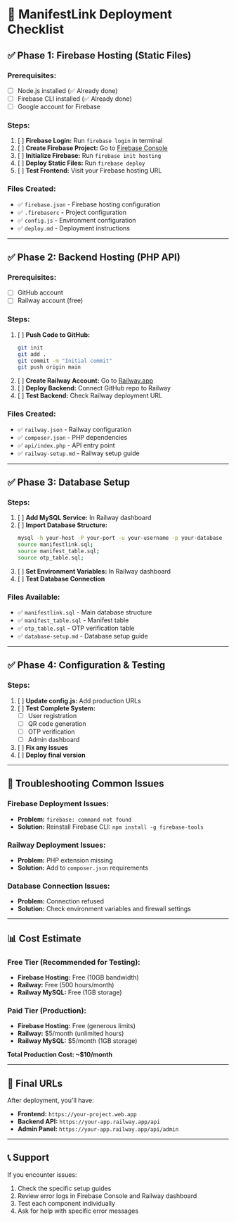 # 🚀 ManifestLink Deployment Checklist

## ✅ Phase 1: Firebase Hosting (Static Files)

### Prerequisites:
- [ ] Node.js installed (✅ Already done)
- [ ] Firebase CLI installed (✅ Already done)
- [ ] Google account for Firebase

### Steps:
1. [ ] **Firebase Login:** Run `firebase login` in terminal
2. [ ] **Create Firebase Project:** Go to [Firebase Console](https://console.firebase.google.com/)
3. [ ] **Initialize Firebase:** Run `firebase init hosting`
4. [ ] **Deploy Static Files:** Run `firebase deploy`
5. [ ] **Test Frontend:** Visit your Firebase hosting URL

### Files Created:
- ✅ `firebase.json` - Firebase hosting configuration
- ✅ `.firebaserc` - Project configuration
- ✅ `config.js` - Environment configuration
- ✅ `deploy.md` - Deployment instructions

---

## ✅ Phase 2: Backend Hosting (PHP API)

### Prerequisites:
- [ ] GitHub account
- [ ] Railway account (free)

### Steps:
1. [ ] **Push Code to GitHub:** 
   ```bash
   git init
   git add .
   git commit -m "Initial commit"
   git push origin main
   ```
2. [ ] **Create Railway Account:** Go to [Railway.app](https://railway.app)
3. [ ] **Deploy Backend:** Connect GitHub repo to Railway
4. [ ] **Test Backend:** Check Railway deployment URL

### Files Created:
- ✅ `railway.json` - Railway configuration
- ✅ `composer.json` - PHP dependencies
- ✅ `api/index.php` - API entry point
- ✅ `railway-setup.md` - Railway setup guide

---

## ✅ Phase 3: Database Setup

### Steps:
1. [ ] **Add MySQL Service:** In Railway dashboard
2. [ ] **Import Database Structure:**
   ```bash
   mysql -h your-host -P your-port -u your-username -p your-database
   source manifestlink.sql;
   source manifest_table.sql;
   source otp_table.sql;
   ```
3. [ ] **Set Environment Variables:** In Railway dashboard
4. [ ] **Test Database Connection**

### Files Available:
- ✅ `manifestlink.sql` - Main database structure
- ✅ `manifest_table.sql` - Manifest table
- ✅ `otp_table.sql` - OTP verification table
- ✅ `database-setup.md` - Database setup guide

---

## ✅ Phase 4: Configuration & Testing

### Steps:
1. [ ] **Update config.js:** Add production URLs
2. [ ] **Test Complete System:**
   - [ ] User registration
   - [ ] QR code generation
   - [ ] OTP verification
   - [ ] Admin dashboard
3. [ ] **Fix any issues**
4. [ ] **Deploy final version**

---

## 🔧 Troubleshooting Common Issues

### Firebase Deployment Issues:
- **Problem:** `firebase: command not found`
- **Solution:** Reinstall Firebase CLI: `npm install -g firebase-tools`

### Railway Deployment Issues:
- **Problem:** PHP extension missing
- **Solution:** Add to `composer.json` requirements

### Database Connection Issues:
- **Problem:** Connection refused
- **Solution:** Check environment variables and firewall settings

---

## 📊 Cost Estimate

### Free Tier (Recommended for Testing):
- **Firebase Hosting:** Free (10GB bandwidth)
- **Railway:** Free (500 hours/month)
- **Railway MySQL:** Free (1GB storage)

### Paid Tier (Production):
- **Firebase Hosting:** Free (generous limits)
- **Railway:** $5/month (unlimited hours)
- **Railway MySQL:** $5/month (1GB storage)

**Total Production Cost: ~$10/month**

---

## 🎯 Final URLs

After deployment, you'll have:
- **Frontend:** `https://your-project.web.app`
- **Backend API:** `https://your-app.railway.app/api`
- **Admin Panel:** `https://your-app.railway.app/api/admin`

---

## 📞 Support

If you encounter issues:
1. Check the specific setup guides
2. Review error logs in Firebase Console and Railway dashboard
3. Test each component individually
4. Ask for help with specific error messages
